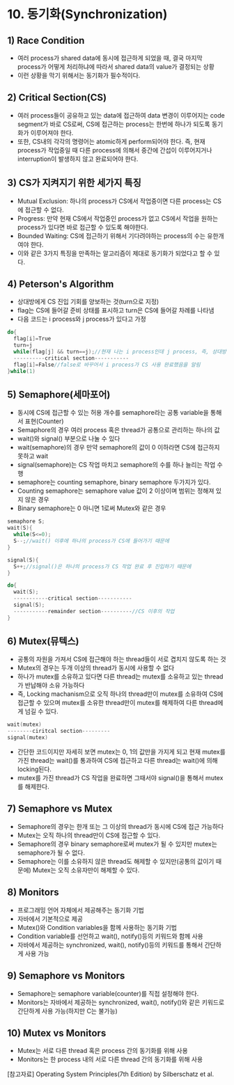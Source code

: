 # 10. 동기화(Synchronization)
## 1) Race Condition
+ 여러 process가 shared data에 동시에 접근하게 되었을 때, 결국 마지막 process가 어떻게 처리하냐에 따라서 shared data의 value가 결정되는 상황
+ 이런 상황을 막기 위해서는 동기화가 필수적이다.

## 2) Critical Section(CS)
+ 여러 process들이 공유하고 있는 data에 접근하여 data 변경이 이루어지는 code segment가 바로 CS로써, CS에 접근하는 process는 한번에 하나가 되도록 동기화가 이루어져야 한다.
+ 또한, CS내의 각각의 명령어는 atomic하게 perform되어야 한다. 즉, 현재 process가 작업중일 때 다른 process에 의해서 중간에 간섭이 이루어지거나 interruption이 발생하지 않고 완료되어야 한다.

## 3) CS가 지켜지기 위한 세가지 특징
+ Mutual Exclusion: 하나의 process가 CS에서 작업중이면 다른 process는 CS에 접근할 수 없다.
+ Progress: 만약 현재 CS에서 작업중인 process가 없고 CS에서 작업을 원하는 process가 있다면 바로 접근할 수 있도록 해야한다.
+ Bounded Waiting: CS에 접근하기 위해서 기다려야하는 process의 수는 유한개여야 한다.
+ 이와 같은 3가지 특징을 만족하는 알고리즘이 제대로 동기화가 되었다고 할 수 있다.

## 4) Peterson's Algorithm
+ 상대방에게 CS 진입 기회를 양보하는 것(turn으로 지정)
+ flag는 CS에 들어갈 준비 상태를 표시하고 turn은 CS에 들어갈 차례를 나타냄
+ 다음 코드는 i process와 j process가 있다고 가정

```c
do{
  flag[i]=True
  turn=j
  while(flag[j] && turn==j);//현재 나는 i process인데 j process, 즉, 상대방이 쓰고 있다면 CS 접근 못하도록
  ----------critical section-----------
  flag[i]=False//false로 바꾸어서 i process가 CS 사용 완료했음을 알림
}while(1)
```

## 5) Semaphore(세마포어)
+ 동시에 CS에 접근할 수 있는 허용 개수를 semaphore라는 공통 variable을 통해서 표현(Counter)
+ Semaphore의 경우 여러 process 혹은 thread가 공통으로 관리하는 하나의 값
+ wait()와 signal() 부분으로 나눌 수 있다
+ wait(semaphore)의 경우 만약 semaphore의 값이 0 이하라면 CS에 접근하지 못하고 wait
+ signal(semaphore)는 CS 작업 마치고 semaphore의 수를 하나 늘리는 작업 수행
+ semaphore는 counting semaphore, binary semaphore 두가지가 있다.
+ Counting semaphore는 semaphore value 값이 2 이상이며 범위는 정해져 있지 않은 경우
+ Binary semaphore는 0 아니면 1로써 Mutex와 같은 경우
```c
semaphore S;
wait(S){
  while(S<=0);
  S--;//wait() 이후에 하나의 process가 CS에 들어가기 때문에
}

signal(S){
  S++;//signal()은 하나의 process가 CS 작업 완료 후 진입하기 때문에
}

do{
  wait(S);
  -----------critical section-----------
  signal(S);
  -----------remainder section----------//CS 이후의 작업
}
```

## 6) Mutex(뮤텍스)
+ 공통의 자원을 가져서 CS에 접근해야 하는 thread들이 서로 겹치지 않도록 하는 것
+ Mutex의 경우는 두개 이상의 thread가 동시에 사용할 수 없다
+ 하나가 mutex를 소유하고 있다면 다른 thread는 mutex를 소유하고 있는 thread가 반납해야 소유 가능하다
+ 즉, Locking machanism으로 오직 하나의 thread만이 mutex를 소유하여 CS에 접근할 수 있으며 mutex를 소유한 thread만이 mutex를 해제하여 다른 thread에게 넘길 수 있다.
```c
wait(mutex)
--------ciritcal section---------
signal(mutex)
```

+ 간단한 코드이지만 자세히 보면 mutex는 0, 1의 값만을 가지게 되고 현재 mutex를 가진 thread는 wait()를 통과하여 CS에 접근하고 다른 thread는 wait()에 의해 locking된다.
+ mutex를 가진 thread가 CS 작업을 완료하면 그때서야 signal()을 통해서 mutex를 해제한다.

## 7) Semaphore vs Mutex
+ Semaphore의 경우는 한개 또는 그 이상의 thread가 동시에 CS에 접근 가능하다
+ Mutex는 오직 하나의 thread만이 CS에 접근할 수 있다.
+ Semaphore의 경우 binary semaphore로써 mutex가 될 수 있지만 mutex는 semaphore가 될 수 없다.
+ Semaphore는 이를 소유하지 않은 thread도 해제할 수 있지만(공통의 값이기 때문에) Mutex는 오직 소유자만이 해제할 수 있다.

## 8) Monitors
+ 프로그래밍 언어 자체에서 제공해주는 동기화 기법
+ 자바에서 기본적으로 제공
+ Mutex()와 Condition variables을 함께 사용하는 동기화 기법
+ Condition variable를 선언하고 wait(), notify()등의 키워드와 함께 사용
+ 자바에서 제공하는 synchronized, wait(), notify()등의 키워드를 통해서 간단하게 사용 가능

## 9) Semaphore vs Monitors
+ Semaphore는 semaphore variable(counter)를 직접 설정해야 한다.
+ Monitors는 자바에서 제공하는 synchronized, wait(), notify()와 같은 키워드로 간단하게 사용 가능(하지만 C는 불가능)

## 10) Mutex vs Monitors
+ Mutex는 서로 다른 thread 혹은 process 간의 동기화를 위해 사용
+ Monitors는 한 process 내의 서로 다른 thread 간의 동기화를 위해 사용

[참고자료] Operating System Principles(7th Edition) by Silberschatz et al.

